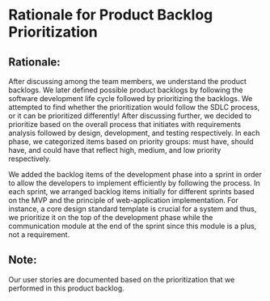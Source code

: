 # Rationale for Product Backlog Prioritization 

## Rationale: 
After discussing among the team members, we understand the product backlogs. We later defined possible product backlogs by following the software development life cycle followed by prioritizing the backlogs. We attempted to find whether the prioritization would follow the SDLC process, or it can be prioritized differently! After discussing further, we decided to prioritize based on the overall process that initiates with requirements analysis followed by design, development, and testing respectively. In each phase, we categorized items based on priority groups: must have, should have, and could have that reflect high, medium, and low priority respectively. 

We added the backlog items of the development phase into a sprint in order to allow the developers to implement efficiently by following the process. In each sprint, we arranged backlog items initially for different sprints based on the MVP and the principle of web-application implementation. For instance, a core design standard template is crucial for a system and thus, we prioritize it on the top of the development phase while the communication module at the end of the sprint since this module is a plus, not a requirement.

## Note: 
Our user stories are documented based on the prioritization that we performed in this product backlog.
